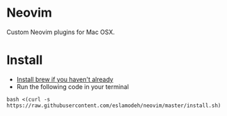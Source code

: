 # Neovim
Custom Neovim plugins for Mac OSX.

# Install
- [Install brew if you haven't already](https://brew.sh)
- Run the following code in your terminal
```
bash <(curl -s https://raw.githubusercontent.com/eslamodeh/neovim/master/install.sh)
```
